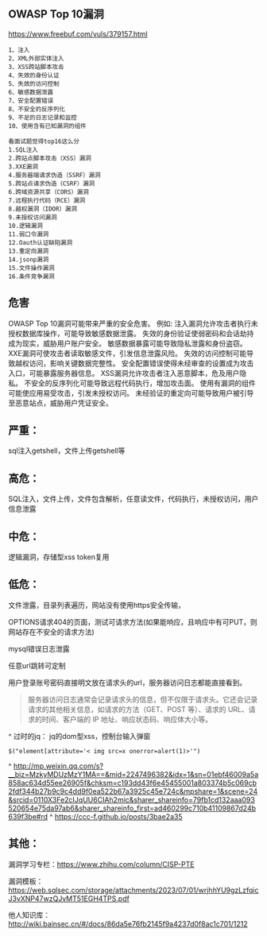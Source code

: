 ## **OWASP Top 10漏洞**
<https://www.freebuf.com/vuls/379157.html>
```
1、注入
2、XML外部实体注入
3、XSS跨站脚本攻击
4、失效的身份认证
5、失效的访问控制
6、敏感数据泄露
7、安全配置错误
8、不安全的反序列化
9、不足的日志记录和监控
10、使用含有已知漏洞的组件

看面试题觉得top16这么分
1.SQL注入
2.跨站点脚本攻击（XSS）漏洞
3.XXE漏洞
4.服务器端请求伪造（SSRF）漏洞
5.跨站点请求伪造（CSRF）漏洞
6.跨域资源共享（CORS）漏洞
7.远程执行代码（RCE）漏洞
8.越权漏洞（IDOR）漏洞
9.未授权访问漏洞
10.逻辑漏洞
11.弱口令漏洞
12.Oauth认证缺陷漏洞
13.重定向漏洞
14.jsonp漏洞
15.文件操作漏洞
16.条件竞争漏洞
```
## **危害**
OWASP Top 10漏洞可能带来严重的安全危害。
例如:
注入漏洞允许攻击者执行未授权数据库操作，可能导致敏感数据泄露。
失效的身份验证使弱密码和会话劫持成为现实，威胁用户账户安全。
敏感数据暴露可能导致隐私泄露和身份盗窃。
XXE漏洞可使攻击者读取敏感文件，引发信息泄露风险。
失效的访问控制可能导致越权访问，影响关键数据完整性。
安全配置错误使得未经审查的设置成为攻击入口，可能暴露服务器信息。
XSS漏洞允许攻击者注入恶意脚本，危及用户隐私。
不安全的反序列化可能导致远程代码执行，增加攻击面。
使用有漏洞的组件可能使应用易受攻击，引发未授权访问。
未经验证的重定向可能导致用户被引导至恶意站点，威胁用户凭证安全。



## **严重：**
sql注入getshell，文件上传getshell等
## **高危：**
SQL注入，文件上传，文件包含解析，任意读文件，代码执行，未授权访问，用户信息泄露
## **中危：**
逻辑漏洞，存储型xss
token复用
## **低危：**
文件泄露，目录列表遍历，网站没有使用https安全传输，

OPTIONS请求404的页面，测试可请求方法(如果能响应，且响应中有可PUT，则网站存在不安全的请求方法)

mysql错误日志泄露

任意url跳转可定制

用户登录账号密码直接明文放在请求头的url，服务器访问日志都能直接看到。
>服务器访问日志通常会记录请求头的信息，但不仅限于请求头。它还会记录请求的其他相关信息，如请求的方法（GET、POST 等）、请求的 URL、请求的时间、客户端的 IP 地址、响应状态码、响应体大小等。

^
过时的jq：
jq的dom型xss，控制台输入弹窗
```
$("element[attribute='< img src=x onerror=alert(1)>'")
```
^
<http://mp.weixin.qq.com/s?__biz=MzkyMDUzMzY1MA==&mid=2247496382&idx=1&sn=01ebf46009a5a858ac634d55ee26905f&chksm=c193dd43f6e45455001a803374b5c069cb2fdf344b27b9c9c4dd9f0ea522b67a3925c45e724c&mpshare=1&scene=24&srcid=0110X3Fe2cIJqUU6CIAh2mic&sharer_shareinfo=79fb1cd132aaa093520654e75da97ab6&sharer_shareinfo_first=ad460299c710b41109867d24b639f3be#rd>
^
<https://ccc-f.github.io/posts/3bae2a35>
## **其他：**
漏洞学习专栏：<https://www.zhihu.com/column/CISP-PTE>

漏洞模板：<https://web.sqlsec.com/storage/attachments/2023/07/01/wrjhhYU9gzLzfqicJ3vXNP47wzQJvMT51EGH4TPS.pdf>

他人知识库：
<http://wiki.bainsec.cn/#/docs/86da5e76fb2145f9a4237d0f8ac1c701/1212>